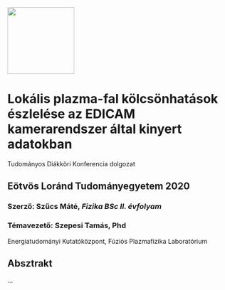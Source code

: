 <img src="https://github.com/szmate00/hotspot_detection/blob/master/figures/logok.png" height="150" />


# Lokális plazma-fal kölcsönhatások észlelése az EDICAM kamerarendszer által kinyert adatokban
Tudományos Diákköri Konferencia dolgozat

## Eötvös Loránd Tudományegyetem 2020
### Szerző: Szűcs Máté, *Fizika BSc II. évfolyam*<br>

### Témavezető: Szepesi Tamás, Phd<br>

Energiatudományi Kutatóközpont, Fúziós Plazmafizika Laboratórium


## Absztrakt


...
